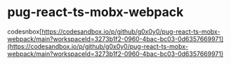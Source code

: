 # pug-react-ts-mobx-webpack

codesnbox[https://codesandbox.io/p/github/g0x0y0/pug-react-ts-mobx-webpack/main?workspaceId=3273b1f2-0960-4bac-bc03-0d6357669971](https://codesandbox.io/p/github/g0x0y0/pug-react-ts-mobx-webpack/main?workspaceId=3273b1f2-0960-4bac-bc03-0d6357669971)
